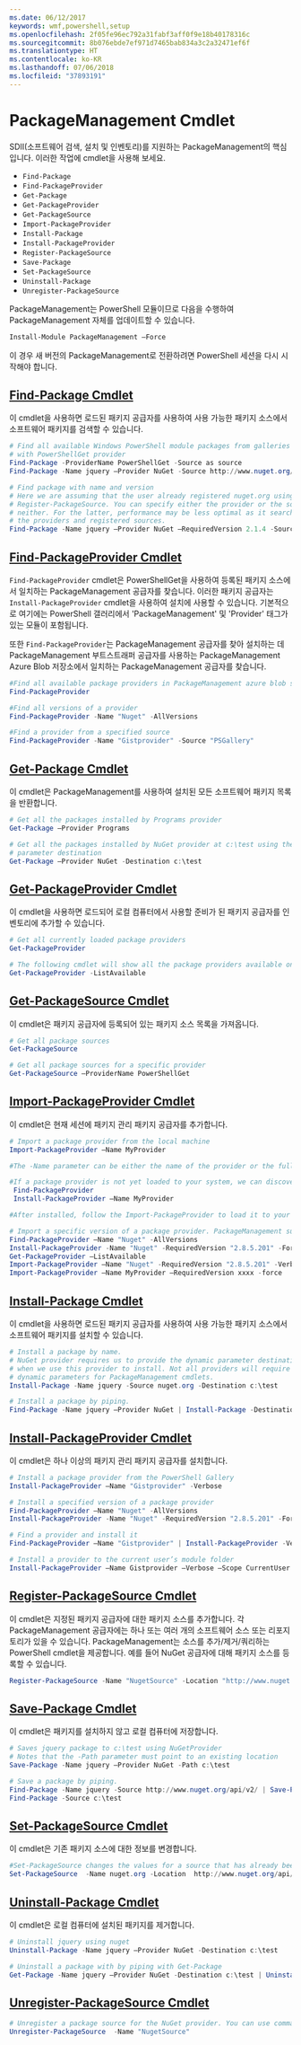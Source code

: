 ```yaml
---
ms.date: 06/12/2017
keywords: wmf,powershell,setup
ms.openlocfilehash: 2f05fe96ec792a31fabf3aff0f9e18b40178316c
ms.sourcegitcommit: 8b076ebde7ef971d7465bab834a3c2a32471ef6f
ms.translationtype: HT
ms.contentlocale: ko-KR
ms.lasthandoff: 07/06/2018
ms.locfileid: "37893191"
---
```

# <a name="packagemanagement-cmdlets"></a>PackageManagement Cmdlet

SDII(소프트웨어 검색, 설치 및 인벤토리)를 지원하는 PackageManagement의 핵심입니다. 이러한 작업에 cmdlet을 사용해 보세요.

- `Find-Package`
- `Find-PackageProvider`
- `Get-Package`
- `Get-PackageProvider`
- `Get-PackageSource`
- `Import-PackageProvider`
- `Install-Package`
- `Install-PackageProvider`
- `Register-PackageSource`
- `Save-Package`
- `Set-PackageSource`
- `Uninstall-Package`
- `Unregister-PackageSource`

PackageManagement는 PowerShell 모듈이므로 다음을 수행하여 PackageManagement 자체를 업데이트할 수 있습니다.

```powershell
Install-Module PackageManagement –Force
```

이 경우 새 버전의 PackageManagement로 전환하려면 PowerShell 세션을 다시 시작해야 합니다.

## <a name="find-package-cmdletpowershellmodulepackagemanagementfind-package"></a>[Find-Package Cmdlet](/powershell/module/PackageManagement/Find-Package)

이 cmdlet을 사용하면 로드된 패키지 공급자를 사용하여 사용 가능한 패키지 소스에서 소프트웨어 패키지를 검색할 수 있습니다.

```powershell
# Find all available Windows PowerShell module packages from galleries registered
# with PowerShellGet provider
Find-Package -ProviderName PowerShellGet -Source as source
Find-Package -Name jquery –Provider NuGet -Source http://www.nuget.org/api/v2/

# Find package with name and version
# Here we are assuming that the user already registered nuget.org using
# Register-PackageSource. You can specify either the provider or the source, or
# neither. For the latter, performance may be less optimal as it searches through all
# the providers and registered sources.
Find-Package -Name jquery –Provider NuGet –RequiredVersion 2.1.4 -Source nuget.org
```

## <a name="find-packageprovider-cmdletpowershellmodulepackagemanagementfind-packageprovider"></a>[Find-PackageProvider Cmdlet](/powershell/module/PackageManagement/Find-PackageProvider)

`Find-PackageProvider` cmdlet은 PowerShellGet을 사용하여 등록된 패키지 소스에서 일치하는 PackageManagement 공급자를 찾습니다. 이러한 패키지 공급자는 `Install-PackageProvider` cmdlet을 사용하여 설치에 사용할 수 있습니다. 기본적으로 여기에는 PowerShell 갤러리에서 'PackageManagement' 및 'Provider' 태그가 있는 모듈이 포함됩니다.

또한 `Find-PackageProvider`는 PackageManagement 공급자를 찾아 설치하는 데 PackageManagement 부트스트래퍼 공급자를 사용하는 PackageManagement Azure Blob 저장소에서 일치하는 PackageManagement 공급자를 찾습니다.

```powershell
#Find all available package providers in PackageManagement azure blob store as well as in PowerShellGallery.com
Find-PackageProvider

#Find all versions of a provider
Find-PackageProvider -Name "Nuget" -AllVersions

#Find a provider from a specified source
Find-PackageProvider -Name "Gistprovider" -Source "PSGallery"
```

## <a name="get-package-cmdletpowershellmodulepackagemanagementget-package"></a>[Get-Package Cmdlet](/powershell/module/PackageManagement/Get-Package)

이 cmdlet은 PackageManagement를 사용하여 설치된 모든 소프트웨어 패키지 목록을 반환합니다.

```powershell
# Get all the packages installed by Programs provider
Get-Package –Provider Programs

# Get all the packages installed by NuGet provider at c:\test using the dynamic
# parameter destination
Get-Package –Provider NuGet -Destination c:\test
```

## <a name="get-packageprovider-cmdletpowershellmodulepackagemanagementget-packageprovider"></a>[Get-PackageProvider Cmdlet](/powershell/module/PackageManagement/Get-PackageProvider)

이 cmdlet을 사용하면 로드되어 로컬 컴퓨터에서 사용할 준비가 된 패키지 공급자를 인벤토리에 추가할 수 있습니다.

```powershell
# Get all currently loaded package providers
Get-PackageProvider

# The following cmdlet will show all the package providers available on the machine (including those that are not loaded):
Get-PackageProvider -ListAvailable
```

## <a name="get-packagesource-cmdletpowershellmodulepackagemanagementget-packagesource"></a>[Get-PackageSource Cmdlet](/powershell/module/PackageManagement/Get-PackageSource)

이 cmdlet은 패키지 공급자에 등록되어 있는 패키지 소스 목록을 가져옵니다.

```powershell
# Get all package sources
Get-PackageSource

# Get all package sources for a specific provider
Get-PackageSource –ProviderName PowerShellGet
```

## <a name="import-packageprovider-cmdletpowershellmodulepackagemanagementimport-packageprovider"></a>[Import-PackageProvider Cmdlet](/powershell/module/PackageManagement/Import-PackageProvider)

이 cmdlet은 현재 세션에 패키지 관리 패키지 공급자를 추가합니다.

```powershell
# Import a package provider from the local machine
Import-PackageProvider –Name MyProvider

#The -Name parameter can be either the name of the provider or the full path to the provider. Currently, we support .dll, .exe and.psm1 for the full path case. If the name of the provider is used for the -Name parameter, then additional version parameters such as -RequiredVersion, -MinimumVersion and -MaximumVersion may be specified. Otherwise, the latest version of the provider will be imported.

#If a package provider is not yet loaded to your system, we can discover and install on-demand. You can use explicit discovery and install cmdlets to do so:
 Find-PackageProvider
 Install-PackageProvider –Name MyProvider

#After installed, follow the Import-PackageProvider to load it to your system.

# Import a specific version of a package provider. PackageManagement supports installations of multiple versions of a package provider using PackageProvider cmdlets (not by bootstrapper provider). You can install another version of a package provider given that you already have one up running by:
Find-PackageProvider –Name "Nuget" -AllVersions
Install-PackageProvider -Name "Nuget" -RequiredVersion "2.8.5.201" -Force
Get-PackageProvider –ListAvailable
Import-PackageProvider –Name "Nuget" -RequiredVersion "2.8.5.201" -Verbose
Import-PackageProvider –Name MyProvider –RequiredVersion xxxx -force
```

## <a name="-install-package-cmdletpowershellmodulepackagemanagementinstall-package"></a>[ Install-Package Cmdlet](/powershell/module/PackageManagement/Install-Package)

이 cmdlet을 사용하면 로드된 패키지 공급자를 사용하여 사용 가능한 패키지 소스에서 소프트웨어 패키지를 설치할 수 있습니다.

```powershell
# Install a package by name.
# NuGet provider requires us to provide the dynamic parameter destination path
# when we use this provider to install. Not all providers will require you to supply
# dynamic parameters for PackageManagement cmdlets.
Install-Package -Name jquery -Source nuget.org -Destination c:\test

# Install a package by piping.
Find-Package -Name jquery –Provider NuGet | Install-Package -Destination c:\test
```

## <a name="install-packageprovider-cmdletpowershellmodulepackagemanagementinstall-packageprovider"></a>[Install-PackageProvider Cmdlet](/powershell/module/PackageManagement/Install-PackageProvider)

이 cmdlet은 하나 이상의 패키지 관리 패키지 공급자를 설치합니다.

```powershell
# Install a package provider from the PowerShell Gallery
Install-PackageProvider –Name "Gistprovider" -Verbose

# Install a specified version of a package provider
Find-PackageProvider –Name "Nuget" -AllVersions
Install-PackageProvider -Name "Nuget" -RequiredVersion "2.8.5.201" -Force

# Find a provider and install it
Find-PackageProvider –Name "Gistprovider" | Install-PackageProvider -Verbose

# Install a provider to the current user’s module folder
Install-PackageProvider –Name Gistprovider –Verbose –Scope CurrentUser
```

## <a name="register-packagesource-cmdletpowershellmodulepackagemanagementregister-packagesource"></a>[Register-PackageSource Cmdlet](/powershell/module/PackageManagement/Register-PackageSource)

이 cmdlet은 지정된 패키지 공급자에 대한 패키지 소스를 추가합니다.
각 PackageManagement 공급자에는 하나 또는 여러 개의 소프트웨어 소스 또는 리포지토리가 있을 수 있습니다. PackageManagement는 소스를 추가/제거/쿼리하는 PowerShell cmdlet을 제공합니다. 예를 들어 NuGet 공급자에 대해 패키지 소스를 등록할 수 있습니다.

```powershell
Register-PackageSource -Name "NugetSource" -Location "http://www.nuget.org/api/v2" –ProviderName nuget
```

## <a name="save-package-cmdletpowershellmodulepackagemanagementsave-package"></a>[Save-Package Cmdlet](/powershell/module/PackageManagement/Save-Package)

이 cmdlet은 패키지를 설치하지 않고 로컬 컴퓨터에 저장합니다.

```powershell
# Saves jquery package to c:\test using NuGetProvider
# Notes that the -Path parameter must point to an existing location
Save-Package -Name jquery –Provider NuGet -Path c:\test

# Save a package by piping.
Find-Package -Name jquery -Source http://www.nuget.org/api/v2/ | Save-Package -Path c:\test
Find-Package -Source c:\test
```

## <a name="set-packagesource-cmdletpowershellmodulepackagemanagementset-packagesource"></a>[Set-PackageSource Cmdlet](/powershell/module/PackageManagement/Set-PackageSource)

이 cmdlet은 기존 패키지 소스에 대한 정보를 변경합니다.

```powershell
#Set-PackageSource changes the values for a source that has already been registered by running the Register-PackageSource cmdlet. By #running Set-PackageSource, you can change the source name and location.
Set-PackageSource  -Name nuget.org -Location  http://www.nuget.org/api/v2 -NewName nuget2 -NewLocation https://www.nuget.org/api/v2
```

## <a name="uninstall-package-cmdletpowershellmodulepackagemanagementuninstall-package"></a>[Uninstall-Package Cmdlet](/powershell/module/PackageManagement/Uninstall-Package)

이 cmdlet은 로컬 컴퓨터에 설치된 패키지를 제거합니다.

```powershell
# Uninstall jquery using nuget
Uninstall-Package -Name jquery –Provider NuGet -Destination c:\test

# Uninstall a package with by piping with Get-Package
Get-Package -Name jquery –Provider NuGet -Destination c:\test | Uninstall-Package
```

## <a name="unregister-packagesource-cmdletpowershellmodulepackagemanagementunregister-packagesource"></a>[Unregister-PackageSource Cmdlet](/powershell/module/PackageManagement/Unregister-PackageSource)

```powershell
# Unregister a package source for the NuGet provider. You can use command Unregister-PackageSource, to disconnect with a repository, and Get-PackageSource, to discover what the repositories are associated with that provider.
Unregister-PackageSource  -Name "NugetSource"
```